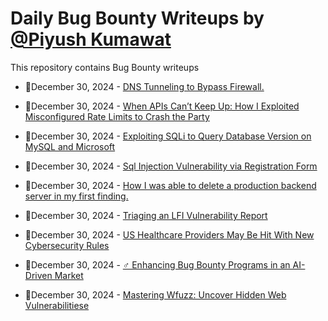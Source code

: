 # Daily Bug Bounty Writeups by [@Piyush Kumawat](https://twitter.com/piyush_supiy) 
This repository contains Bug Bounty writeups

<!-- BLOG-POST-LIST:START -->
 - 💯December 30, 2024 - [DNS Tunneling to Bypass Firewall.](https://medium.com/@anandrishav2228/dns-tunneling-to-bypass-firewall-ab5e9d91bd7b?source=rss------bug_bounty-5) 

 - 💯December 30, 2024 - [When APIs Can’t Keep Up: How I Exploited Misconfigured Rate Limits to Crash the Party](https://myselfakash20.medium.com/when-apis-cant-keep-up-how-i-exploited-misconfigured-rate-limits-to-crash-the-party-e5be48d4cacd?source=rss------bug_bounty-5) 

 - 💯December 30, 2024 - [Exploiting SQLi to Query Database Version on MySQL and Microsoft](https://osintteam.blog/exploiting-sqli-to-query-database-version-on-mysql-and-microsoft-8d38a3ec42b4?source=rss------bug_bounty-5) 

 - 💯December 30, 2024 - [Sql Injection Vulnerability via Registration Form](https://medium.com/@kevstrs_/sql-injection-vulnerability-via-registration-form-ccaf7bbddd0b?source=rss------bug_bounty-5) 

 - 💯December 30, 2024 - [How I was able to delete a production backend server in my first finding.](https://gr3yg05t.medium.com/how-i-was-able-to-delete-a-production-backend-server-in-my-first-finding-5dcce8aa093c?source=rss------bug_bounty-5) 

 - 💯December 30, 2024 - [Triaging an LFI Vulnerability Report](https://anontriager.medium.com/triaging-an-lfi-vulnerability-report-ad9a33016f0c?source=rss------bug_bounty-5) 

 - 💯December 30, 2024 - [US Healthcare Providers May Be Hit With New Cybersecurity Rules](https://mhmmuneef.medium.com/us-healthcare-providers-may-be-hit-with-new-cybersecurity-rules-61aa2655ea79?source=rss------bug_bounty-5) 

 - 💯December 30, 2024 - [️‍♂️ Enhancing Bug Bounty Programs in an AI-Driven Market](https://infosecwriteups.com/%EF%B8%8F-%EF%B8%8F-enhancing-bug-bounty-programs-in-an-ai-driven-market-e512b0b2766a?source=rss------bug_bounty-5) 

 - 💯December 30, 2024 - [Mastering Wfuzz: Uncover Hidden Web Vulnerabilitiese](https://medium.com/@kumawatabhijeet2002/mastering-wfuzz-uncover-hidden-web-vulnerabilitiese-351cbbef18d6?source=rss------bug_bounty-5) 
<!-- BLOG-POST-LIST:END -->

